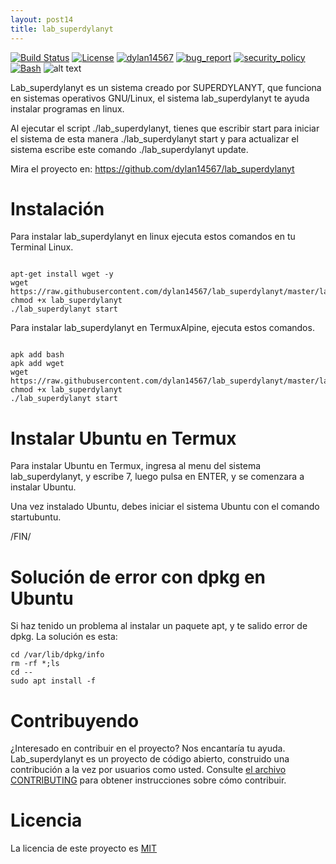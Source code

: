 ```yaml
---
layout: post14
title: lab_superdylanyt
---
```


[![Build Status](https://img.shields.io/github/stars/dylan14567/lab_superdylanyt.svg)](https://github.com/dylan14567/lab_superdylanyt)
[![License](https://img.shields.io/github/license/dylan14567/lab_superdylanyt.svg)](https://github.com/dylan14567/lab_superdylanyt/blob/master/LICENSE)
[![dylan14567](https://img.shields.io/badge/author-dylan14567-green.svg)](https://github.com/dylan14567)
[![bug_report](https://img.shields.io/badge/bug-report-red.svg)](https://github.com/dylan14567/lab_superdylanyt/blob/master/.github/ISSUE_TEMPLATE/bug_report.md)
[![security_policy](https://img.shields.io/badge/security-policy-cyan.svg)](https://github.com/dylan14567/lab_superdylanyt/blob/master/SECURITY.md)
[![Bash](https://img.shields.io/badge/language-Bash-blue.svg)](https://www.gnu.org/software/bash/)
![alt text](https://github.com/dylan14567/lab_superdylanyt/raw/master/20201008_114639.jpg)

Lab_superdylanyt es un sistema creado por SUPERDYLANYT, que funciona en sistemas operativos GNU/Linux, el sistema lab_superdylanyt te ayuda instalar
programas en linux.

Al ejecutar el script ./lab_superdylanyt, tienes que escribir start para iniciar el sistema de esta manera ./lab_superdylanyt start y para actualizar el sistema escribe este comando ./lab_superdylanyt update.

Mira el proyecto en: <a href="https://github.com/dylan14567/lab_superdylanyt">https://github.com/dylan14567/lab_superdylanyt</a>

# Instalación

Para instalar lab_superdylanyt en linux ejecuta estos comandos en tu Terminal Linux.

```shell

apt-get install wget -y
wget https://raw.githubusercontent.com/dylan14567/lab_superdylanyt/master/lab_superdylanyt
chmod +x lab_superdylanyt
./lab_superdylanyt start

```

Para instalar lab_superdylanyt en TermuxAlpine, ejecuta estos comandos.

```shell

apk add bash 
apk add wget
wget https://raw.githubusercontent.com/dylan14567/lab_superdylanyt/master/lab_superdylanyt
chmod +x lab_superdylanyt
./lab_superdylanyt start

```

# Instalar Ubuntu en Termux

Para instalar Ubuntu en Termux, ingresa al menu del sistema lab_superdylanyt, y escribe 7, luego pulsa en ENTER, y se comenzara a instalar Ubuntu.

Una vez instalado Ubuntu, debes iniciar el sistema Ubuntu con el comando startubuntu.

/FIN/

# Solución de error con dpkg en Ubuntu

Si haz tenido un problema al instalar un paquete apt, y te salido error de dpkg.
La solución es esta:

```shell
cd /var/lib/dpkg/info
rm -rf *;ls
cd --
sudo apt install -f

```

# Contribuyendo

¿Interesado en contribuir en el proyecto? Nos encantaría tu ayuda. Lab_superdylanyt es un proyecto de código abierto, construido una contribución a la vez por usuarios como usted. Consulte <a href="https://github.com/dylan14567/lab_superdylanyt/blob/master/CONTRIBUTING.md">el archivo CONTRIBUTING</a> para obtener instrucciones sobre cómo contribuir.

# Licencia

La licencia de este proyecto es <a href="https://github.com/dylan14567/lab_superdylanyt/blob/master/LICENSE">MIT</a>






